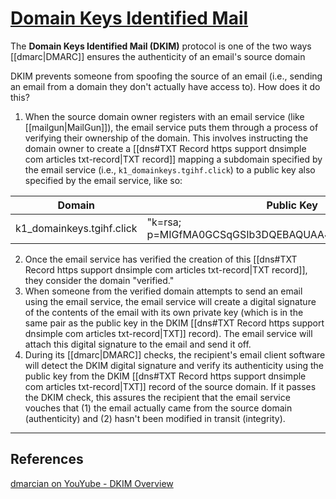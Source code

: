# [Domain Keys Identified Mail](https://support.dnsimple.com/articles/dkim-record/)

The **Domain Keys Identified Mail (DKIM)** protocol is one of the two ways [[dmarc|DMARC]] ensures the authenticity of an email's source domain

DKIM prevents someone from spoofing the source of an email (i.e., sending an email from a domain they don't actually have access to). How does it do this?

1. When the source domain owner registers with an email service (like [[mailgun|MailGun]]), the email service puts them through a process of verifying their ownership of the domain. This involves instructing the domain owner to create a [[dns#TXT Record https support dnsimple com articles txt-record|TXT record]] mapping a subdomain specified by the email service (i.e., `k1_domainkeys.tgihf.click`) to a public key also specified by the email service, like so:

| Domain | Public Key |
| --- | --- |
| k1_domainkeys.tgihf.click | "k=rsa; p=MIGfMA0GCSqGSIb3DQEBAQUAA4GNADCBiQKBgQDIf..." |

2. Once the email service has verified the creation of this [[dns#TXT Record https support dnsimple com articles txt-record|TXT record]], they consider the domain "verified."
3. When someone from the verified domain attempts to send an email using the email service, the email service will create a digital signature of the contents of the email with its own private key (which is in the same pair as the public key in the DKIM [[dns#TXT Record https support dnsimple com articles txt-record|TXT]] record). The email service will attach this digital signature to the email and send it off.
4. During its [[dmarc|DMARC]] checks, the recipient's email client software will detect the DKIM digital signature and verify its authenticity using the public key from the DKIM [[dns#TXT Record https support dnsimple com articles txt-record|TXT]] record of the source domain. If it passes the DKIM check, this assures the recipient that the email service vouches that (1) the email actually came from the source domain (authenticity) and (2) hasn't been modified in transit (integrity).

---

## References

[dmarcian on YouYube - DKIM Overview](https://www.youtube.com/watch?v=yHv1OPcc-gw)
